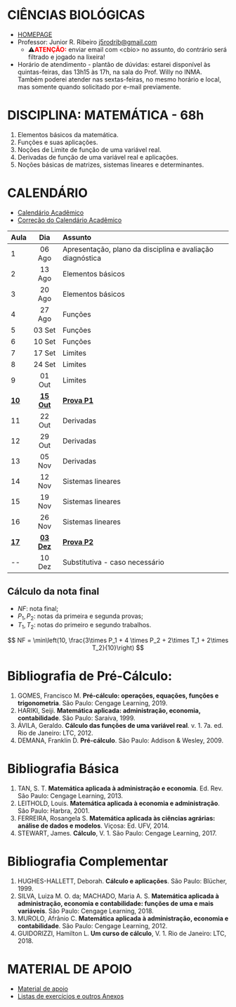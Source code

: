 <script type="text/x-mathjax-config">
MathJax.Hub.Config({tex2jax: {inlineMath: [['$','$'], ['\\(','\\)']]}});
</script>
<script type="text/javascript"
src="https://cdnjs.cloudflare.com/ajax/libs/mathjax/2.7.7/MathJax.js?config=TeX-AMS-MML_HTMLorMML">
</script>

# CIÊNCIAS BIOLÓGICAS
- [HOMEPAGE](https://inbio.ufms.br/cbioba/)
- Professor: Junior R. Ribeiro [j5rodrib@gmail.com](mailto:j5rodrib@gmail.com)
    - ⚠️<strong style="color:#ff0000;">ATENÇÃO:</strong> enviar email com \<cbio\> no assunto, do contrário será filtrado e jogado na lixeira!
- Horário de atendimento - plantão de dúvidas: estarei disponível às quintas-feiras, das 13h15 às 17h, na sala do Prof. Willy no INMA. Também poderei atender nas sextas-feiras, no mesmo horário e local, mas somente quando solicitado por e-mail previamente.


# DISCIPLINA: MATEMÁTICA - 68h
1. Elementos básicos da matemática.
2. Funções e suas aplicações.
3. Noções de Limite de função de uma variável real.
4. Derivadas de função de uma variável real e aplicações.
5. Noções básicas de matrizes, sistemas lineares e determinantes.


# CALENDÁRIO

- [Calendário Acadêmico](https://prograd.ufms.br/files/2023/08/Calendario2024-RESOLUCAO-COUN-n-294-de-25-08-2023.pdf)
- [Correção do Calendário Acadêmico](https://boletimoficial.ufms.br/bse/publicacao?id=526856)


| Aula        |       Dia       | Assunto                                                   |
| :---------- | :-------------: | :-------------------------------------------------------- |
| 1           |     06 Ago      | Apresentação, plano da disciplina e avaliação diagnóstica |
| 2           |     13 Ago      | Elementos básicos                                         |
| 3           |     20 Ago      | Elementos básicos                                         |
| 4           |     27 Ago      | Funções                                                   |
| 5           |     03 Set      | Funções                                                   |
| 6           |     10 Set      | Funções                                                   |
| 7           |     17 Set      | Limites                                                   |
| 8           |     24 Set      | Limites                                                   |
| 9           |     01 Out      | Limites                                                   |
| [**10**](.) | [**15 Out**](.) | [**Prova P1**](.)                                         |
| 11          |     22 Out      | Derivadas                                                 |
| 12          |     29 Out      | Derivadas                                                 |
| 13          |     05 Nov      | Derivadas                                                 |
| 14          |     12 Nov      | Sistemas lineares                                         |
| 15          |     19 Nov      | Sistemas lineares                                         |
| 16          |     26 Nov      | Sistemas lineares                                         |
| [**17**](.) | [**03 Dez**](.) | [**Prova P2**](.)                                         |
| --          |     10 Dez      | Substitutiva - caso necessário                            |

## Cálculo da nota final

- $NF$: nota final;
- $P_1,P_2$: notas da primeira e segunda provas;
- $T_1,T_2$: notas do primeiro e segundo trabalhos.

$$ NF = \min\left(10, \frac{3\times P_1 + 4 \times P_2 + 2\times T_1 + 2\times T_2}{10}\right) $$

# Bibliografia de Pré-Cálculo:

1. GOMES, Francisco M. **Pré-cálculo: operações, equações, funções e trigonometria**. São Paulo: Cengage Learning, 2019.
2. HARIKI, Seiji. **Matemática aplicada: administração, economia, contabilidade**. São Paulo: Saraiva, 1999.
3. ÁVILA, Geraldo. **Cálculo das funções de uma variável real**. v. 1. 7a. ed. Rio de Janeiro: LTC, 2012.
4. DEMANA, Franklin D. **Pré-cálculo**. São Paulo: Addison & Wesley, 2009.

# Bibliografia Básica

1. TAN, S. T. **Matemática aplicada à administração e economia**. Ed. Rev. São Paulo: Cengage Learning, 2013.
2. LEITHOLD, Louis. **Matemática aplicada à economia e administração**. São Paulo: Harbra, 2001.
3. FERREIRA, Rosangela S. **Matemática aplicada às ciências agrárias: análise de dados e modelos**. Viçosa: Ed. UFV, 2014.
5. STEWART, James. **Cálculo**, V. 1. São Paulo: Cengage Learning, 2017.


# Bibliografia Complementar

1. HUGHES-HALLETT, Deborah. **Cálculo e aplicações**. São Paulo: Blücher, 1999.
2. SILVA, Luiza M. O. da; MACHADO, Maria A. S. **Matemática aplicada à administração, economia e contabilidade: funções de uma e mais variáveis**. São Paulo: Cengage Learning, 2018.
3. MUROLO, Afrânio C. **Matemática aplicada à administração, economia e contabilidade**. São Paulo: Cengage
Learning, 2012.
4. GUIDORIZZI, Hamilton L. **Um curso de cálculo**, V. 1. Rio de Janeiro: LTC, 2018.



# MATERIAL DE APOIO
 - [Material de apoio](https://j5rodrib.github.io/home/2024-ii/links-uteis.html)
 - [Listas de exercícios e outros Anexos](https://j5rodrib.github.io/home/2024-ii/anexos/mat/mat.html)
